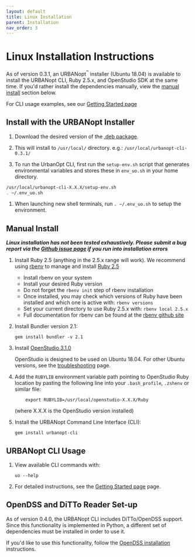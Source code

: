 ```yaml
---
layout: default
title: Linux Installation
parent: Installation
nav_order: 3
---
```


# Linux Installation Instructions

As of version 0.3.1, an URBANopt<sup>&trade;</sup> installer (Ubuntu 18.04) is available to install the URBANopt CLI, Ruby 2.5.x, and OpenStudio SDK at the same time.  If you'd rather install the dependencies manually, view the [manual install](#manual-install) section below.

For CLI usage examples, see our [Getting Started page](../getting_started/getting_started.md)

## Install with the URBANopt Installer

1. Download the desired version of the [.deb package](http://urbanopt-cli-installers.s3-website-us-west-2.amazonaws.com/).

1. This will install to ```/usr/local/``` directory.
e.g.:  ```/usr/local/urbanopt-cli-0.3.1/```

1. To run the UrbanOpt CLI, first run the ```setup-env.sh``` script that generates environmental variables and stores these in ```env_uo.sh``` in your home directory.

```bash
/usr/local/urbanopt-cli-X.X.X/setup-env.sh  
. ~/.env_uo.sh
```

1. When launching new shell terminals, run ```. ~/.env_uo.sh``` to setup the environment. 

## Manual Install

**_Linux installation has not been tested exhaustively. Please submit a bug report via the [Github issue page](https://github.com/urbanopt/urbanopt-cli/issues) if you run into installation errors_**

1. Install Ruby 2.5 (anything in the 2.5.x range will work).  We recommend using [rbenv](https://github.com/rbenv/rbenv#installation) to manage and install [Ruby 2.5](https://github.com/rbenv/rbenv#installing-ruby-versions)
    - Install rbenv on your system
    - Install your desired Ruby version
    - Do not forget the `rbenv init` step of rbenv installation
    - Once installed, you may check which versions of Ruby have been installed and which one is active with: `rbenv versions`
    - Set your current directory to use Ruby 2.5.x with: `rbenv local 2.5.x`
    - Full documentation for rbenv can be found at the [rbenv github site](https://github.com/rbenv/rbenv#command-reference)
 
1. Install Bundler version 2.1:

	```terminal
	gem install bundler -v 2.1
	```

1. Install [OpenStudio 3.1.0](https://github.com/NREL/OpenStudio/releases/tag/v3.1.0)

	OpenStudio is designed to be used on Ubuntu 18.04. For other Ubuntu versions, see the [troubleshooting](troubleshooting.md) page.

1. Add the `RUBYLIB` environment variable path pointing to OpenStudio Ruby location by pasting the following line into your `.bash_profile`, `.zshenv` or similar file: 

	```terminal
		export RUBYLIB=/usr/local/openstudio-X.X.X/Ruby
	```

	(where X.X.X is the OpenStudio version installed)

1. Install the URBANopt Command Line Interface (CLI):

    ```terminal
    gem install urbanopt-cli
    ```

## URBANopt CLI Usage

1. View available CLI commands with:

    ```terminal
    uo --help
    ```

1. For detailed instructions, see the [Getting Started page](../getting_started/getting_started.md) page.

## OpenDSS and DiTTo Reader Set-up

As of version 0.4.0, the URBANopt CLI includes DiTTo/OpenDSS support.  Since this functionality is implemented in Python, a different set of dependencies must be installed in order to use it.  

If you'd like to use this functionality, follow the [OpenDSS installation](./ditto_reader.md) instructions.
